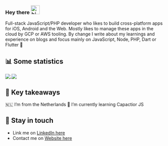 ### Hey there <img src="https://user-images.githubusercontent.com/1303154/88677602-1635ba80-d120-11ea-84d8-d263ba5fc3c0.gif" width="28px" alt="hi">

Full-stack JavaScript/PHP developer who likes to build cross-platform apps for iOS, Android and the Web. Mostly likes to manage these apps in the cloud by GCP or AWS tooling. By change I write about my learnings and experience on blogs and focus mainly on JavaScript, Node, PHP, Dart or Flutter :rocket:

## :bar_chart: Some statistics

<a href="https://github.com/ivopauly/github-readme-stats" target="_blank">
  <img align="center" src="https://github-readme-stats.vercel.app/api?username=ivopauly" />
</a>
<a href="https://github.com/ivopauly/github-readme-stats" target="_blank">
  <img align="center" src="https://github-readme-stats.vercel.app/api/top-langs/?username=ivopauly" />
</a>

## 🤔	Key takeaways

🇳🇱 I’m from the Netherlands
🌱 I’m currently learning Capactior JS

## :link:	Stay in touch

* Link me on [LinkedIn here](https://www.linkedin.com/in/ivopauly/)  
* Contact me on [Website here](https://www.ivopauly.com)

<!--
**ivopauly/ivopauly** is a ✨ _special_ ✨ repository because its `README.md` (this file) appears on your GitHub profile.

Here are some ideas to get you started:

- 🔭 I’m currently working on ...
- 🌱 I’m currently learning ...
- 👯 I’m looking to collaborate on ...
- 🤔 I’m looking for help with ...
- 💬 Ask me about ...
- 📫 How to reach me: ...
- 😄 Pronouns: ...
- ⚡ Fun fact: ...
-->
